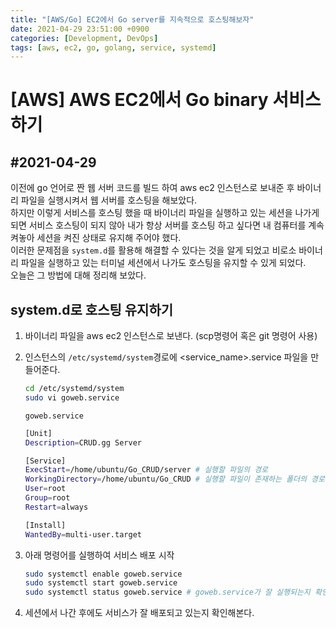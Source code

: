 ```yaml
---
title: "[AWS/Go] EC2에서 Go server를 지속적으로 호스팅해보자"
date: 2021-04-29 23:51:00 +0900
categories: [Development, DevOps]
tags: [aws, ec2, go, golang, service, systemd]
---
```



# [AWS] AWS EC2에서 Go binary 서비스하기

## #2021-04-29

이전에 go 언어로 짠 웹 서버 코드를 빌드 하여 aws ec2 인스턴스로 보내준 후 바이너리 파일을 실행시켜서 웹 서버를 호스팅을 해보았다.  
하지만 이렇게 서비스를 호스팅 했을 때 바이너리 파일을 실행하고 있는 세션을 나가게 되면 서비스 호스팅이 되지 않아 내가 항상 서버를 호스팅 하고 싶다면 내 컴퓨터를 계속 켜놓아 세션을 켜진 상태로 유지해 주어야 했다.  
이러한 문제점을 `system.d`를 활용해 해결할 수 있다는 것을 알게 되었고 비로소 바이너리 파일을 실행하고 있는 터미널 세션에서 나가도 호스팅을 유지할 수 있게 되었다.  
오늘은 그 방법에 대해 정리해 보았다.

## **system.d**로 호스팅 유지하기

1. 바이너리 파일을 aws ec2 인스턴스로 보낸다. (scp명령어 혹은 git 명령어 사용)

2. 인스턴스의 `/etc/systemd/system`경로에 <service_name>.service 파일을 만들어준다.

   ```bash
   cd /etc/systemd/system
   sudo vi goweb.service
   ```

   `goweb.service`

   ```bash
   [Unit]
   Description=CRUD.gg Server
   
   [Service]
   ExecStart=/home/ubuntu/Go_CRUD/server # 실행할 파일의 경로
   WorkingDirectory=/home/ubuntu/Go_CRUD # 실행할 파일이 존재하는 폴더의 경로
   User=root
   Group=root
   Restart=always
   
   [Install]
   WantedBy=multi-user.target
   ```

3. 아래 명령어를 실행하여 서비스 배포 시작

   ```bash
   sudo systemctl enable goweb.service
   sudo systemctl start goweb.service
   sudo systemctl status goweb.service # goweb.service가 잘 실행되는지 확인
   ```

4. 세션에서 나간 후에도 서비스가 잘 배포되고 있는지 확인해본다.